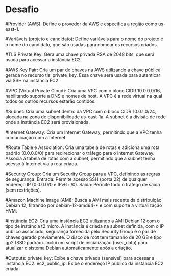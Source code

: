 # Desafio

#Provider (AWS):
Define o provedor da AWS e especifica a região como us-east-1.

#Variáveis (projeto e candidato):
Define variáveis para o nome do projeto e o nome do candidato, que são usadas para nomear os recursos criados.

#TLS Private Key:
Gera uma chave privada RSA de 2048 bits, que será usada para acessar a instância EC2.

#AWS Key Pair:
Cria um par de chaves na AWS utilizando a chave pública gerada no recurso tls_private_key. Essa chave será usada para autenticar via SSH na instância EC2.

#VPC (Virtual Private Cloud):
Cria uma VPC com o bloco CIDR 10.0.0.0/16, habilitando suporte a DNS e nomes de host. A VPC é a rede virtual na qual todos os outros recursos estarão contidos.

#Subnet:
Cria uma subnet dentro da VPC com o bloco CIDR 10.0.1.0/24, alocada na zona de disponibilidade us-east-1a. A subnet é a divisão de rede onde a instância EC2 será provisionada.

#Internet Gateway:
Cria um Internet Gateway, permitindo que a VPC tenha comunicação com a Internet.

#Route Table e Association:
Cria uma tabela de rotas e adiciona uma rota padrão (0.0.0.0/0) para redirecionar o tráfego para o Internet Gateway.
Associa a tabela de rotas com a subnet, permitindo que a subnet tenha acesso à Internet via a rota criada.

#Security Group:
Cria um Security Group para a VPC, definindo as regras de segurança:
Entrada: Permite acesso SSH (porta 22) de qualquer endereço IP (0.0.0.0/0 e IPv6 ::/0).
Saída: Permite todo o tráfego de saída (sem restrições).

#Amazon Machine Image (AMI):
Busca a AMI mais recente da distribuição Debian 12, filtrando por debian-12-amd64-* e com suporte a virtualização HVM.

#Instância EC2:
Cria uma instância EC2 utilizando a AMI Debian 12 com o tipo de instância t2.micro.
A instância é criada na subnet definida, com o IP público associado, segurança fornecida pelo Security Group e o par de chaves gerado previamente.
O disco de root tem tamanho de 20 GB e tipo gp2 (SSD padrão).
Inclui um script de inicialização (user_data) para atualizar o sistema Debian automaticamente após a criação.

#Outputs:
private_key: Exibe a chave privada (sensível) para acessar a instância EC2.
ec2_public_ip: Exibe o endereço IP público da instância EC2 criada.
